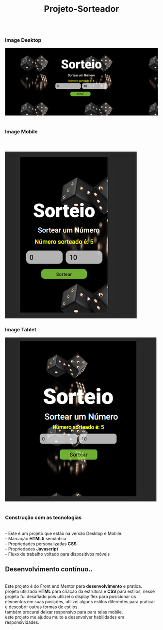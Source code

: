 

 <h1 align="center"> Projeto-Sorteador</h1>
 <br>
 <br>
 <h3>Image Desktop</h3>
 <img src="https://github.com/williadorosario/Projeto-Sorteador/blob/main/assets/image/foto.desktop%20.png?raw=true"/>
 <br>
 <br>
 <h3>Image Mobile</h3>
 <br>
 <h3 align="center"><h3>
 <img src="https://github.com/williadorosario/Projeto-Sorteador/blob/main/assets/image/foto.mobile.png?raw=true" /> 
  <br>
  <h3>Image Tablet</h3>
   
 <img  src="https://github.com/williadorosario/Projeto-Sorteador/blob/main/assets/image/foto.tablet.png?raw=true" />
 <br>
 <br>
 <h3>Construção com as tecnologias </h3>
 <br>
  - Este é um  projeto que estão na versão Desktop e Mobile.
  <br>
 - Marcação <b>HTML5</b> semântica
  <br>
- Propriedades personalizadas <b>CSS</b>
 <br>
 - Propriedades <b>Javascript</b>
 <br>
- Fluxo de trabalho voltado para dispositivos móveis
<br>
<h2>Desenvolvimento contínuo..</h2>
<br>
Este projeto é do Front end Mentor para <b>desenvolvimento</b> e pratica.
<br>
projeto utilizado <b>HTML</b> para criação da estrutura e <b>CSS</b> para estilos, nesse projeto fui desafiado pois utilizei o display flex para posicionar os elementos em suas posições, utilizei alguns estilos diferentes para praticar e descobrir outras formas de estilos.
<br>
também procurei deixar responsivo para para telas mobile.

<br>
este projeto me ajudou muito a desenvolver habilidades em responsividades.
